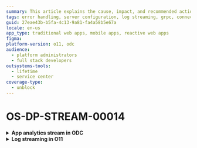 ```yaml
---
summary: This article explains the cause, impact, and recommended action for an unavailable error that occurs while connecting to the destination server.
tags: error handling, server configuration, log streaming, grpc, connectivity issues
guid: 27eae43b-b5fa-4c13-9a81-fa4a58b5e67a
locale: en-us
app_type: traditional web apps, mobile apps, reactive web apps
figma:
platform-version: o11, odc
audience:
  - platform administrators
  - full stack developers
outsystems-tools:
  - lifetime
  - service center
coverage-type:
  - unblock
---
```


# OS-DP-STREAM-00014

<details>
<summary> <strong> App analytics stream in ODC</strong></summary>

## Error message

`There was an error trying to reach your destination server.`

## Cause

The error occurs when testing the connection and the destination server responds with a gRPC 14 (Unavailable) error.

## Impact

Unable to establish a connection with the destination server. Therefore, observability data isn't streamed to the destination.

## Recommended action

In the ODC Portal, review the destination server configuration. Verify if the server URL is valid and correct.

</details>

<details>
<summary> <strong> Log streaming in O11</strong></summary>

## Error message

`There was an error trying to reach your destination server.`

## Cause

The error occurs when testing the connection after [Configuring the log streaming service in LifeTime](https://www.outsystems.com/tk/redirect?g=172ac547-add4-4cc5-9adf-d72fbe379d35) or when checking Log Streaming health and the destination server responds with a gRPC 14 (Unavailable) error.

## Impact

Unable to establish a connection with the destination server. Therefore, logs aren't streamed to the destination.

## Recommended action

In LifeTime Log Streaming, review the destination server configuration. Verify if the server URL is valid and correct.

</details>
